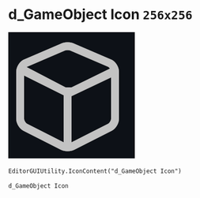 # d_GameObject Icon `256x256`
<img src="/img/d_GameObject%20Icon.png" width=256 height=256>

``` CSharp
EditorGUIUtility.IconContent("d_GameObject Icon")
```
```
d_GameObject Icon
```
